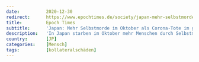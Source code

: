 ```yaml
---
date:          2020-12-30
redirect:      https://www.epochtimes.de/society/japan-mehr-selbstmorde-im-oktober-als-corona-tote-im-ganzen-jahr-a3413594.html
title:         Epoch Times
subtitle:      'Japan: Mehr Selbstmorde im Oktober als Corona-Tote im ganzen Jahr'
description:   'In Japan starben im Oktober mehr Menschen durch Selbstmord als durch COVID-19 im Jahr 2020 bis einschließlich November. Bis zu 83 Prozent mehr Selbstmorde verzeichnete die Regierungsbehörde bei jungen Frauen, die durch Teilzeitjobs und/oder Kinder oft besonderem Stress ausgesetzt seien. Die Daten könnten einen ein Einblick geben, was anderen Ländern noch bevorsteht.'
country:       [JP]
categories:    [Mensch]
tags:          [kollateralschäden]
---
```

